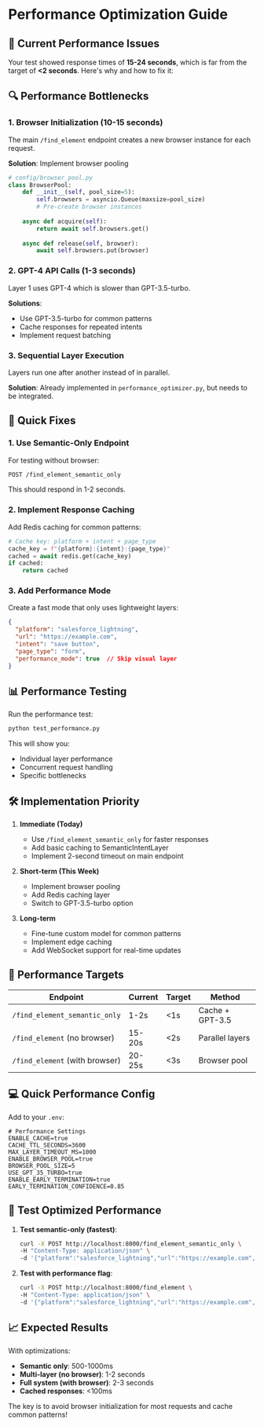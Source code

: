 # Performance Optimization Guide

## 🚨 Current Performance Issues

Your test showed response times of **15-24 seconds**, which is far from the target of **<2 seconds**. Here's why and how to fix it:

## 🔍 Performance Bottlenecks

### 1. **Browser Initialization (10-15 seconds)**
The main `/find_element` endpoint creates a new browser instance for each request.

**Solution**: Implement browser pooling
```python
# config/browser_pool.py
class BrowserPool:
    def __init__(self, pool_size=5):
        self.browsers = asyncio.Queue(maxsize=pool_size)
        # Pre-create browser instances
        
    async def acquire(self):
        return await self.browsers.get()
        
    async def release(self, browser):
        await self.browsers.put(browser)
```

### 2. **GPT-4 API Calls (1-3 seconds)**
Layer 1 uses GPT-4 which is slower than GPT-3.5-turbo.

**Solutions**:
- Use GPT-3.5-turbo for common patterns
- Cache responses for repeated intents
- Implement request batching

### 3. **Sequential Layer Execution**
Layers run one after another instead of in parallel.

**Solution**: Already implemented in `performance_optimizer.py`, but needs to be integrated.

## 🚀 Quick Fixes

### 1. **Use Semantic-Only Endpoint**
For testing without browser:
```bash
POST /find_element_semantic_only
```
This should respond in 1-2 seconds.

### 2. **Implement Response Caching**
Add Redis caching for common patterns:
```python
# Cache key: platform + intent + page_type
cache_key = f"{platform}:{intent}:{page_type}"
cached = await redis.get(cache_key)
if cached:
    return cached
```

### 3. **Add Performance Mode**
Create a fast mode that only uses lightweight layers:
```json
{
  "platform": "salesforce_lightning",
  "url": "https://example.com",
  "intent": "save button",
  "page_type": "form",
  "performance_mode": true  // Skip visual layer
}
```

## 📊 Performance Testing

Run the performance test:
```bash
python test_performance.py
```

This will show you:
- Individual layer performance
- Concurrent request handling
- Specific bottlenecks

## 🛠️ Implementation Priority

1. **Immediate (Today)**
   - Use `/find_element_semantic_only` for faster responses
   - Add basic caching to SemanticIntentLayer
   - Implement 2-second timeout on main endpoint

2. **Short-term (This Week)**
   - Implement browser pooling
   - Add Redis caching layer
   - Switch to GPT-3.5-turbo option

3. **Long-term**
   - Fine-tune custom model for common patterns
   - Implement edge caching
   - Add WebSocket support for real-time updates

## 🎯 Performance Targets

| Endpoint | Current | Target | Method |
|----------|---------|--------|--------|
| `/find_element_semantic_only` | 1-2s | <1s | Cache + GPT-3.5 |
| `/find_element` (no browser) | 15-20s | <2s | Parallel layers |
| `/find_element` (with browser) | 20-25s | <3s | Browser pool |

## 💻 Quick Performance Config

Add to your `.env`:
```env
# Performance Settings
ENABLE_CACHE=true
CACHE_TTL_SECONDS=3600
MAX_LAYER_TIMEOUT_MS=1000
ENABLE_BROWSER_POOL=true
BROWSER_POOL_SIZE=5
USE_GPT_35_TURBO=true
ENABLE_EARLY_TERMINATION=true
EARLY_TERMINATION_CONFIDENCE=0.85
```

## 🧪 Test Optimized Performance

1. **Test semantic-only (fastest)**:
   ```bash
   curl -X POST http://localhost:8000/find_element_semantic_only \
   -H "Content-Type: application/json" \
   -d '{"platform":"salesforce_lightning","url":"https://example.com","intent":"save button","page_type":"form"}'
   ```

2. **Test with performance flag**:
   ```bash
   curl -X POST http://localhost:8000/find_element \
   -H "Content-Type: application/json" \
   -d '{"platform":"salesforce_lightning","url":"https://example.com","intent":"save button","page_type":"form","performance_mode":true}'
   ```

## 📈 Expected Results

With optimizations:
- **Semantic only**: 500-1000ms
- **Multi-layer (no browser)**: 1-2 seconds  
- **Full system (with browser)**: 2-3 seconds
- **Cached responses**: <100ms

The key is to avoid browser initialization for most requests and cache common patterns!